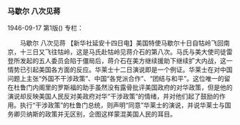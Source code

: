 ### 马歇尔  八次见蒋

1946-09-17
第1版()
专栏：

　　马歇尔  八次见蒋
    【新华社延安十四日电】美国特使马歇尔十日自牯岭飞回南京，十三日又飞往牯岭，这是马氏赴牯岭见蒋介石的第八次。马氏与美大使司徒雷登所发起的五人委员会陷于僵局后，蒋介石在美方继续援助下继续扩大内战，这一情势已引起美国各方面的反应。华莱士十二日演说即是一个例证。华莱士在对中国问题上主张“外国不干涉政策”、中国“各党派合作”、“团结与和平”。这位唯一的留在杜鲁门内阁里的罗斯福的助手虽然没有露骨批评美国政府的对华政策，但是他的演说却反映美国人民反对美政府对华“干涉政策”的情绪，并对他们起了鼓励的作用。执行“干涉政策”的杜鲁门总统，则声明“同意”华莱士的演说，并说华莱士与国务卿贝纳斯的政策并无区别，企图这样蒙混美国人民的耳目。
